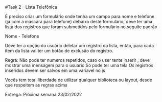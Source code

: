 #Task 2 - Lista Telefônica

É preciso criar um formulário onde tenha um campo para nome e telefone (já com a mascara para telefone)
debaixo deste formulário, deve ter uma lista dos registros que foram submetidos pelo formulário no seguite padrão

Nome - Telefone

Deve ter a opção do usuário deletar um registro da lista, então, para cada item da lista vai ter um botão de exclusão do registro.

Regra: Não pode ter numeros repetidos, caso o user tente inserir , deve mostrar uma mensagem para o usuário
Só pode ter uma tela
Os registros inseridos devem ser salvos em uma variavel no js

Vocês tem total liberdade de utilizar qualquer biblioteca ou layout, desde que respeitem as regras acima

Entrega: Próxima semana 23/02/2022

